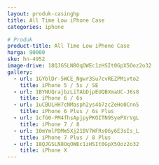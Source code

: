 ```yaml
---
layout: produk-casinghp
title: All Time Low iPhone Case
categories: iphone

# Produk
product-title: All Time Low iPhone Case
harga: 90000
sku: hn-4952
image-drive: 18QJGSLN8OqOWEc1zHSIt0GpX5Ooz2o32
gallery:
  - url: 1GYblDr-5WCE_Ngwr3Su7cvREZPMivto2
    title: iPhone 5 / 5s / SE
  - url: 1BYNUQrajbzLiTAbDjpEUQBXmaUC-J6s8
    title: iPhone 6 / 6s
  - url: 1uCBULHH7cNMasph2ys4b7zcZeHo0CnnS
    title: iPhone 6 Plus / 6s Plus
  - url: 1cfG0-PM4fhsApjpyPKOITN9SyePXrVgL
    title: iPhone 7 / 8
  - url: 10mYmlPDMm5Xj21BV7WFRsO6y6E3sIs_L
    title: iPhone 7 Plus / 8 Plus
  - url: 18QJGSLN8OqOWEc1zHSIt0GpX5Ooz2o32
    title: iPhone X
---
```

